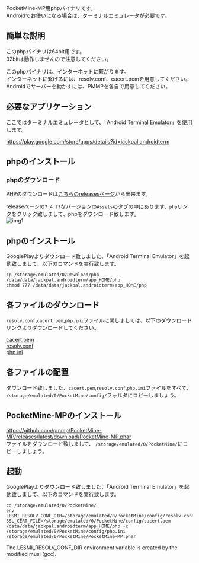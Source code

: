
PocketMine-MP用phpバイナリです。  
Androidでお使いになる場合は、ターミナルエミュレータが必要です。  

## 簡単な説明
このphpバイナリは64bit用です。  
32bitは動作しませんので注意してください。  
  
このphpバイナリは、インターネットに繋がります。  
インターネットに繋げるには、resolv.conf、cacert.pemを用意してください。  
Androidでサーバーを動かすには、PMMPを各自で用意してください。 
 
## 必要なアプリケーション
ここではターミナルエミュレータとして、「Android Terminal Emulator」を使用します。  
  
https://play.google.com/store/apps/details?id=jackpal.androidterm  

## phpのインストール
### phpのダウンロード
PHPのダウンロードは[こちらのreleasesページ](https://github.com/DaisukeDaisuke/AndroidPHP/releases)から出来ます。

releaseページの`7.4.??`なバージョンの`Assets`のタブの中にあります、`php`リンクをクリック致しまして、phpをダウンロード致します。    
![img1](https://user-images.githubusercontent.com/17798680/73345192-f9324300-42c6-11ea-9036-c162bf03c5bd.png)

## phpのインストール
GooglePlayよりダウンロード致しました、「Android Terminal Emulator」を起動致しまして、以下のコマンドを実行致します。

```
cp /storage/emulated/0/Download/php /data/data/jackpal.androidterm/app_HOME/php
chmod 777 /data/data/jackpal.androidterm/app_HOME/php
```

## 各ファイルのダウンロード
`resolv.conf`,`cacert.pem`,`php.ini`ファイルに関しましては、以下のダウンロードリンクよりダウンロードしてください。  
  
[cacert.pem](http://curl.haxx.se/ca/cacert.pem)  
[resolv.conf](https://www.dropbox.com/s/xwta1aobds1557e/resolv.conf?dl=1)   
[php.ini](https://www.dropbox.com/s/k2sk6u8aefwnr5x/php.ini?dl=1)    

 ## 各ファイルの配置
 ダウンロード致しました、`cacert.pem`,`resolv.conf`,`php.ini`ファイルをすべて、
 `/storage/emulated/0/PocketMine/config/`フォルダにコピーしましょう。 
 
## PocketMine-MPのインストール
https://github.com/pmmp/PocketMine-MP/releases/latest/download/PocketMine-MP.phar  
ファイルをダウンロード致しまして、
`/storage/emulated/0/PocketMine/`にコピーしましょう。

## 起動
GooglePlayよりダウンロード致しました、「Android Terminal Emulator」を起動致しまして、以下のコマンドを実行致します。
```
cd /storage/emulated/0/PocketMine/
env LESMI_RESOLV_CONF_DIR=/storage/emulated/0/PocketMine/config/resolv.conf SSL_CERT_FILE=/storage/emulated/0/PocketMine/config/cacert.pem /data/data/jackpal.androidterm/app_HOME/php -c /storage/emulated/0/PocketMine/config/php.ini /storage/emulated/0/PocketMine/PocketMine-MP.phar
```
The LESMI_RESOLV_CONF_DIR environment variable is created by the modified musl (gcc).
